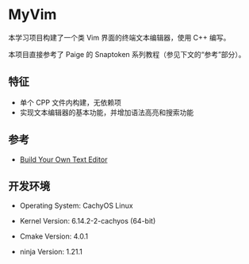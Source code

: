 # MyVim

本学习项目构建了一个类 Vim 界面的终端文本编辑器，使用 C++ 编写。

本项目直接参考了 Paige 的 Snaptoken 系列教程（参见下文的“参考”部分）。

## 特征

- 单个 CPP 文件内构建，无依赖项
- 实现文本编辑器的基本功能，并增加语法高亮和搜索功能

## 参考

- [Build Your Own Text Editor](https://viewsourcecode.org/snaptoken/kilo/)

## 开发环境

- Operating System: CachyOS Linux

- Kernel Version: 6.14.2-2-cachyos (64-bit)

- Cmake Version: 4.0.1

- ninja Version: 1.21.1
